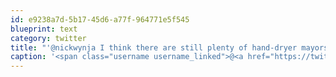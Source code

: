 ```yaml
---
id: e9238a7d-5b17-45d6-a77f-964771e5f545
blueprint: text
category: twitter
title: "'@nickwynja I think there are still plenty of hand-dryer mayorships for the taking."
caption: '<span class="username username_linked">@<a href="https://twitter.com/nickwynja" title="Nick Wynja">nickwynja</a></span> I think there are still plenty of hand-dryer mayorships for the taking.'
---
```

